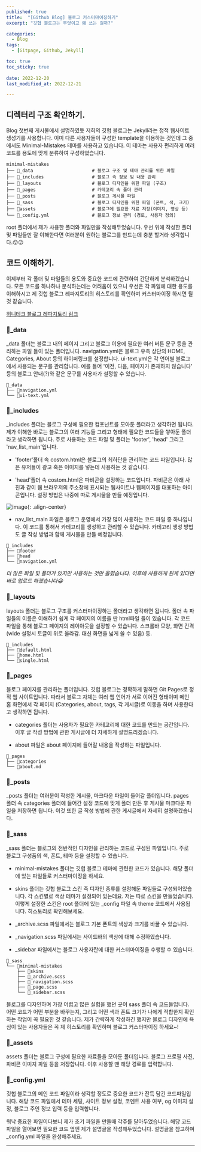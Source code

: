 ```yaml
---
published: true
title:  "[Github Blog] 블로그 커스터마이징하기" 
excerpt: "깃헙 블로그는 무엇이고 왜 쓰는 걸까?"

categories:
  - Blog
tags:
  - [Gitpage, Github, Jekyll]

toc: true
toc_sticky: true
 
date: 2022-12-20
last_modified_at: 2022-12-21

---
```


## 디렉터리 구조 확인하기. 

Blog 첫번째 게시물에서 설명하였듯 저희의 깃헙 블로그는 Jekyll라는 정적 웹사이트 생성기를 사용합니다. 이미 다른 사용자들이 구성한 template을 이용하는 것인데 그 중에서도 Minimal-Mistakes 테마를 사용하고 있습니다. 이 테마는 사용자 편리하게 여러 코드를 용도에 맞게 분류하여 구성하였습니다. 

```
minimal-mistakes
├── 📁_data                      # 블로그 구조 및 테마 관리를 위한 파일
├── 📁_includes                  # 블로그 속 정보 및 내용 관리
├── 📁_layouts                   # 블로그 디자인을 위한 파일 (구조)
├── 📁_pages                     # 카테고리 속 폴더 관리
├── 📁_posts                     # 블로그 게시물 파일
├── 📁_sass                      # 블로그 디자인을 위한 파일 (폰트, 색, 크기)
├── 📁assets                     # 블로그에 필요한 자료 저장(이미지, 영상 등)
└── 📝_config.yml                # 블로그 정보 관리 (경로, 사용자 정의)
```

root 폴더에서 제가 사용한 폴더와 파일만을 작성해두었습니다. 우선 위에 작성한 폴더 및 파일들만 잘 이해한다면 여러분이 원하는 블로그를 만드는데 충분 할거라 생각합니다.😛😛

## 코드 이해하기. 

이제부터 각 폴더 및 파일들의 용도와 중요한 코드에 관련하여 간단하게 분석하겠습니다. 모든 코드를 하나하나 분석하는데는 어려움이 있으니 우선은 각 파일에 대한 용도를 이해하시고 제 깃헙 블로그 레파지토리의 히스토리를 확인하며 커스터마이징 하시면 될 것 같습니다.

[허니테크 블로그 레파지토리 링크](https://github.com/heoni00/heoni00.github.io)

### 📁_data

_data 폴더는 블로그 내의 페이지 그리고 블로그 이용에 필요한 여러 버튼 문구 등을 관리하는 파일 들이 있는 폴더입니다. navigation.yml은 블로그 우측 상단의 HOME, Categories, About 등의 하이퍼링크를 설정합니다. ui-text.yml은 각 언어별 블로그에서 사용되는 문구를 관리합니다. 예를 들어 '이전, 다음, 페이지가 존재하지 않습니다' 등의 블로그 안내(?)와 같은 문구를 사용자가 설정할 수 있습니다. 

```
📁_data 
├── 📝navigation.yml
└── 📝ui-text.yml
```

### 📁_includes

_includes 폴더는 블로그 구성에 필요한 컴포넌트를 모아둔 폴더라고 생각하면 됩니다. 제가 이해한 바로는 블로그의 여러 기능들 그리고 형태에 필요한 코드들을 쌓아둔 폴더라고 생각하면 됩니다. 주로 사용하는 코드 파일 및 폴더는 'footer', 'head' 그리고 'nav_list_main'입니다. 

- 'footer'폴더 속 costom.html은 블로그의 최하단을 관리하는 코드 파일입니다. 많은 유저들이 광고 혹은 이미지를 넣는데 사용하는 것 같습니다. 

- 'head'폴더 속 costom.html은 파비콘을 설정하는 코드입니다. 파비콘은 아래 사진과 같이 웹 브라우저의 주소창에 표시되는 웹사이트나 웹페이지를 대표하는 아이콘입니다. 설정 방법은 나중에 따로 게시물을 만들 예정입니다. 

![image](https://user-images.githubusercontent.com/67791317/147477159-c04f3053-52de-410a-b1f6-678b01e1fc59.png){: .align-center}

- nav_list_main 파일은 블로그 운영에서 가장 많이 사용하는 코드 파일 중 하나입니다. 이 코드를 통해서 카테고리를 생성하고 관리할 수 있습니다. 카테고리 생성 방법도 글 작성 방법과 함께 게시물을 만들 예정입니다. 

```
📁_includes
├── 📁footer
├── 📁head
└── 📝navigation.yml
```
*더 많은 파일 및 폴더가 있지만 사용하는 것만 올렸습니다. 이후에 사용하게 된게 있다면 바로 업로드 하겠습니다😀*

### 📁_layouts

layouts 폴더는 블로그 구조를 커스터마이징하는 폴더라고 생각하면 됩니다. 폴더 속 파일들의 이름은 이해하기 쉽게 각 페이지의 이름을 딴 html파일 들이 있습니다. 각 코드 파일을 통해 블로그 페이지의 레이아웃을 설정할 수 있습니다. 스크롤바 모양, 화면 간격 (wide 설정시 토글이 위로 올라감. 대신 화면을 넓게 쓸 수 있음) 등. 

```
📁_includes
├── 📝default.html
├── 📝home.html
└── 📝single.html
```

### 📁_pages

블로그 페이지를 관리하는 폴더입니다. 깃헙 블로그는 정확하게 말하면 Git Pages로 정적 웹 사이트입니다. 따라서 블로그 자체는 여러 웹 언어가 서로 이어진 형태이며 메인 홈 화면에서 각 페이지 (Categories, about, tags, 각 게시글)로 이동을 하며 사용한다고 생각하면 됩니다. 

- categories 폴더는 사용자가 필요한 카테고리에 대한 코드를 만드는 공간입니다. 이후 글 작성 방법에 관한 게시글에 더 자세하게 설명드리겠습니다. 

- about 파일은 about 페이지에 들어갈 내용을 작성하는 파일입니다. 

```
📁_pages
├── 📁categories
└── 📝about.md
```
### 📁_posts

_posts 폴더는 여러분이 작성한 게시물, 마크다운 파일이 들어갈 폴더입니다. pages 폴더 속 categories 폴더에 들어간 설정 코드에 맞게 폴더 만든 후 게시물 마크다운 파일을 저장하면 됩니다. 이것 또한 글 작성 방법에 관한 게시글에서 자세히 설명하겠습니다.

### 📁_sass

_sass 폴더는 블로그의 전반적인 디자인을 관리하는 코드로 구성된 파일입니다. 주로 블로그 구성품의 색, 폰트, 테마 등을 설정할 수 있습니다. 

- minimal-mistakes 폴더는 깃헙 블로그 테마에 관련한 코드가 있습니다. 해당 폴더에 있는 파일들로 커스터마이징을 하세요. 

- skins 폴더는 깃헙 블로그 스킨 즉 디자인 종류를 설정해둔 파일들로 구성되어있습니다. 각 스킨별로 색상 테마가 설정되어 있는데요. 저는 따로 스킨을 만들었습니다. 이렇게 설정한 스킨은 root 폴더에 있는 _config 파일 속 theme 코드에서 사용됩니다. 히스토리로 확인해보세요. 

- _archive.scss 파일에서는 블로그 기본 폰트의 색상과 크기를 바꿀 수 있습니다. 

- _navigation.scss 파일에서는 사이드바의 색상에 대해 수정하였습니다.

- _sidebar 파일에서는 블로그 사용자란에 대한 커스터마이징을 수행할 수 있습니다. 

```
📁_sass
└── 📁minimal-mistakes
    ├── 📁skins
    ├── 📝_archive.scss
    ├── 📝_navigation.scss
    ├── 📝_page.scss
    └── 📝_sidebar.scss
```

블로그를 디자인하며 가장 어렵고 많은 실험을 했던 곳이 sass 폴더 속 코드들입니다. 어떤 코드가 어떤 부분을 바꾸는지, 그리고 어떤 색과 폰트 크기가 나에게 적합한지 확인하는 작업이 꼭 필요한 것 같습니다. 제가 간략하게 작성하긴 했지만 블로그 디자인에 욕심이 있는 사용자들은 꼭 제 히스토리를 확인하며 블로그 커스터마이징 하세요~!

### 📁_assets

assets 폴더는 블로그 구성에 필요한 자료들을 모아둔 폴더입니다. 블로그 프로필 사진, 파비콘 이미지 파일 등을 저장합니다. 이후 사용할 땐 해당 경로를 입력합니다. 

### 📝_config.yml

깃헙 블로그의 메인 코드 파일이라 생각할 정도로 중요한 코드가 잔득 담긴 코드파일입니다. 해당 코드 파일에서 테마 세팅, 사이트 정보 설정, 코멘트 사용 여부, og 이미지 설정, 블로그 주인 정보 입력 등을 입력합니다. 

워낙 중요한 파일이다보니 제가 초기 파일을 만들때 각주를 달아두었습니다. 해당 코드 파일을 열어보면 필요한 코드 옆엔 제가 설명글을 작성해두었습니다. 설명글을 참고하며 _config.yml 파일을 완성해주세요. 

----------

